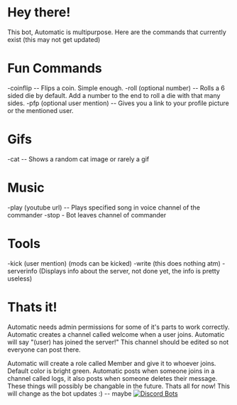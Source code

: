 
# Hey there!
This bot, Automatic is multipurpose.
Here are the commands that currently exist (this may not get updated)
# Fun Commands
-coinflip -- Flips a coin. Simple enough.
-roll (optional number) -- Rolls a 6 sided die by default. Add a number to the end to roll a die with that many sides.
-pfp (optional user mention) -- Gives you a link to your profile picture or the mentioned user.
# Gifs
-cat -- Shows a random cat image or rarely a gif
# Music
-play (youtube url) -- Plays specified song in voice channel of the commander
-stop - Bot leaves channel of commander
# Tools
-kick (user mention) (mods can be kicked)
-write (this does nothing atm)
-serverinfo (Displays info about the server, not done yet, the info is pretty useless)
# Thats it!
Automatic needs admin permissions for some of it's parts to work correctly.
Automatic creates a channel called welcome when a user joins. Automatic will say "(user) has joined the server!" This channel should be edited so not everyone can post there.

Automatic will create a role called Member and give it to whoever joins. Default color is bright green.
Automatic posts when someone joins in a channel called logs, it also posts when someone deletes their message.
These things will possibly be changable in the future.
Thats all for now! This will change as the bot updates :) -- maybe
[![Discord Bots](https://discordbots.org/api/widget/546987669867986944.svg)](https://discordbots.org/bot/546987669867986944)
